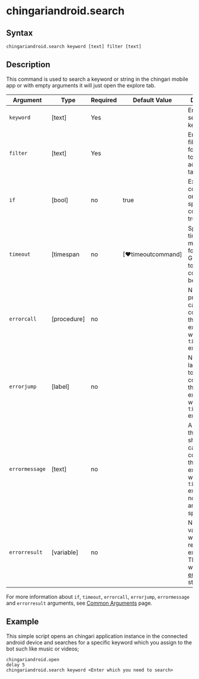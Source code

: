 ﻿# chingariandroid.search

## Syntax

```G1ANT
chingariandroid.search keyword [text] filter [text]
```

## Description

This command is used to search a keyword or string in the chingari mobile app or with empty arguments it will just open the explore tab.

| Argument         | Type       | Required | Default Value                                               | Description |
| ---------------- | ---------- | -------- | ----------------------------------------------------------- | ----------- |
| `keyword`        | [text]     | Yes      |                                                             |Enter the search keyword.   |
| `filter`         | [text]     | Yes      |                                                             | Enter the filter from the following: top, accounts, tags, places   |
| `if`             | [bool]     | no       | true                                                        | Executes the command only if a specified condition is true   |
| `timeout`        | [timespan  | no       | [♥timeoutcommand]                                           | Specifies time in milliseconds for G1ANT.Robot to wait for the command to be executed |
| `errorcall`      | [procedure]| no       |                                                             | Name of a procedure to call when the command throws an exception or when a given `timeout` expires |
| `errorjump`      | [label]    | no       |                                                             | Name of the label to jump to when the command throws an exception or when a given `timeout` expires |
| `errormessage`   | [text]     | no       |                                                             | A message that will be shown in case the command throws an exception or when a given `timeout` expires, and no `errorjump` argument is specified |
| `errorresult`    | [variable] | no       |                                                             | Name of a variable that will store the returned exception. The variable will be of [error](https://manual.g1ant.com/link/G1ANT.Language/G1ANT.Language/Structures/ErrorStructure.md) structure  |

For more information about `if`, `timeout`, `errorcall`, `errorjump`, `errormessage` and `errorresult` arguments, see [Common Arguments](https://manual.g1ant.com/link/G1ANT.Manual/appendices/common-arguments.md) page.

## Example

This simple script opens an chingari application instance in the connected android device and searches for a specific keyword which you assign to the bot such like music or videos;

```G1ANT
chingariandroid.open
delay 5
chingariandroid.search keyword <Enter which you need to search>
```
